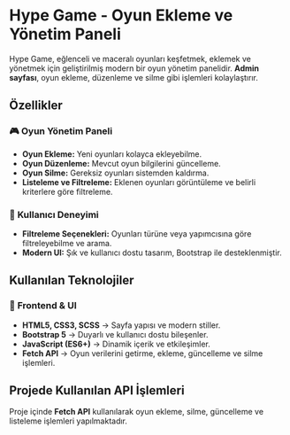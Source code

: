 # Hype Game - Oyun Ekleme ve Yönetim Paneli

Hype Game, eğlenceli ve maceralı oyunları keşfetmek, eklemek ve yönetmek için geliştirilmiş modern bir oyun yönetim panelidir. **Admin sayfası**, oyun ekleme, düzenleme ve silme gibi işlemleri kolaylaştırır.

## **Özellikler**

### 🎮 **Oyun Yönetim Paneli**
- **Oyun Ekleme:** Yeni oyunları kolayca ekleyebilme.
- **Oyun Düzenleme:** Mevcut oyun bilgilerini güncelleme.
- **Oyun Silme:** Gereksiz oyunları sistemden kaldırma.
- **Listeleme ve Filtreleme:** Eklenen oyunları görüntüleme ve belirli kriterlere göre filtreleme.

### 🛒 **Kullanıcı Deneyimi**
- **Filtreleme Seçenekleri:** Oyunları türüne veya yapımcısına göre filtreleyebilme ve arama.
- **Modern UI:** Şık ve kullanıcı dostu tasarım, Bootstrap ile desteklenmiştir.

## **Kullanılan Teknolojiler**

### 🎨 **Frontend & UI**
- **HTML5, CSS3, SCSS** → Sayfa yapısı ve modern stiller.
- **Bootstrap 5** → Duyarlı ve kullanıcı dostu bileşenler.
- **JavaScript (ES6+)** → Dinamik içerik ve etkileşimler.
- **Fetch API** → Oyun verilerini getirme, ekleme, güncelleme ve silme işlemleri.

## **Projede Kullanılan API İşlemleri**

Proje içinde **Fetch API** kullanılarak oyun ekleme, silme, güncelleme ve listeleme işlemleri yapılmaktadır.